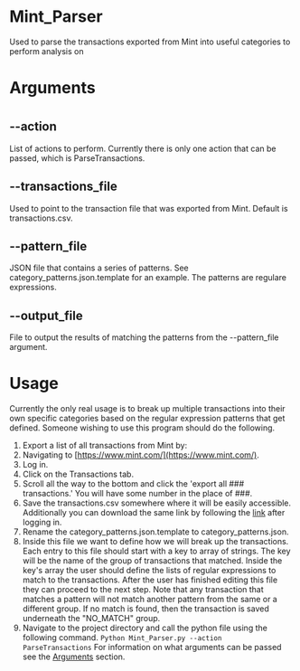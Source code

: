 # Mint_Parser
Used to parse the transactions exported from Mint into useful categories to perform analysis on

# Arguments
# <a name="arguments"></a>
## --action
List of actions to perform.  Currently there is only one action that can be passed, which is ParseTransactions.
## --transactions_file
Used to point to the transaction file that was exported from Mint. Default is transactions.csv.
## --pattern_file
JSON file that contains a series of patterns. See category_patterns.json.template for an example. The patterns are regulare expressions.
## --output_file
File to output the results of matching the patterns from the --pattern_file argument.

# Usage
Currently the only real usage is to break up multiple transactions into their own specific categories based on the regular expression patterns that get defined.  Someone wishing to use this program should do the following.
1. Export a list of all transactions from Mint by:
1. Navigating to [https://www.mint.com/](https://www.mint.com/).
1. Log in.
1. Click on the Transactions tab.
1. Scroll all the way to the bottom and click the 'export all ### transactions.' You will have some number in the place of ###.
1. Save the transactions.csv somewhere where it will be easily accessible.  Additionally you can download the same link by following the [link](https://mint.intuit.com/transactionDownload.event?queryNew=&offset=0&filterType=cash&comparableType=8) after logging in.
1. Rename the category_patterns.json.template to category_patterns.json.
1. Inside this file we want to define how we will break up the transactions.  Each entry to this file should start with a key to array of strings.  The key will be the name of the group of transactions that matched.  Inside the key's array the user should define the lists of regular expressions to match to the transactions. After the user has finished editing this file they can proceed to the next step.  Note that any transaction that matches a pattern will not match another pattern from the same or a different group.  If no match is found, then the transaction is saved underneath the "NO_MATCH" group.
1. Navigate to the project directory and call the python file using the following command. `Python Mint_Parser.py --action ParseTransactions` For information on what arguments can be passed see the [Arguments](#arguments) section.
